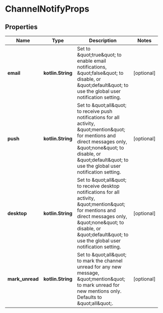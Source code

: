 
# ChannelNotifyProps

## Properties
Name | Type | Description | Notes
------------ | ------------- | ------------- | -------------
**email** | **kotlin.String** | Set to \&quot;true\&quot; to enable email notifications, \&quot;false\&quot; to disable, or \&quot;default\&quot; to use the global user notification setting. |  [optional]
**push** | **kotlin.String** | Set to \&quot;all\&quot; to receive push notifications for all activity, \&quot;mention\&quot; for mentions and direct messages only, \&quot;none\&quot; to disable, or \&quot;default\&quot; to use the global user notification setting. |  [optional]
**desktop** | **kotlin.String** | Set to \&quot;all\&quot; to receive desktop notifications for all activity, \&quot;mention\&quot; for mentions and direct messages only, \&quot;none\&quot; to disable, or \&quot;default\&quot; to use the global user notification setting. |  [optional]
**mark_unread** | **kotlin.String** | Set to \&quot;all\&quot; to mark the channel unread for any new message, \&quot;mention\&quot; to mark unread for new mentions only. Defaults to \&quot;all\&quot;. |  [optional]



